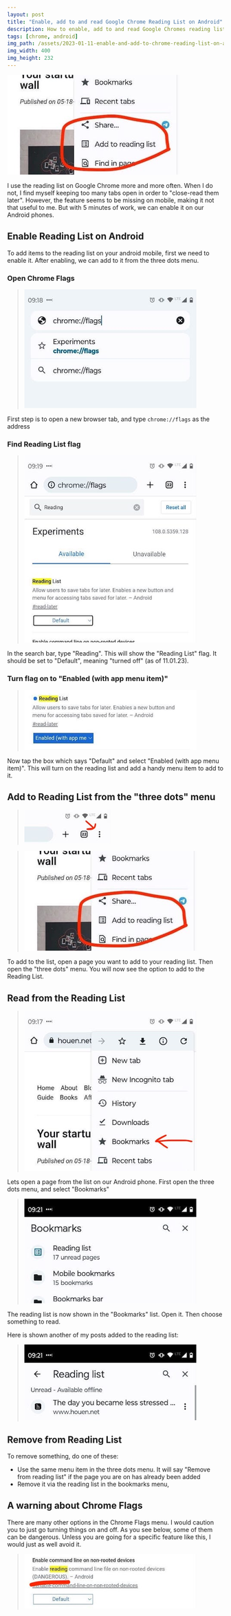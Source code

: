 ```yaml
---
layout: post
title: "Enable, add to and read Google Chrome Reading List on Android"
description: How to enable, add to and read Google Chromes reading list on an Android phone
tags: [chrome, android]
img_path: /assets/2023-01-11-enable-and-add-to-chrome-reading-list-on-android/add_to_reading_list_in_chrome_android_menu.jpg
img_width: 400
img_height: 232
---
```


![Google Chrome Reading shown in menu on an Android phone](/assets/2023-01-11-enable-and-add-to-chrome-reading-list-on-android/add_to_reading_list_in_chrome_android_menu.jpg)

I use the reading list on Google Chrome more and more often. When I do not, I find myself keeping too many tabs open in order to "close-read them later".
However, the feature seems to be missing on mobile, making it not that useful to me. But with 5 minutes of work, we can enable it on our Android phones.

## Enable Reading List on Android

To add items to the reading list on your android mobile, first we need to enable it. After enabling, we can add to it from the three dots menu.

### Open Chrome Flags

> ![Google Chrome Reading shown in menu on an Android phone](/assets/2023-01-11-enable-and-add-to-chrome-reading-list-on-android/open_chrome_flags.jpg)

First step is to open a new browser tab, and type `chrome://flags` as the address

### Find Reading List flag

> ![Google Chrome Reading shown in menu on an Android phone](/assets/2023-01-11-enable-and-add-to-chrome-reading-list-on-android/search_for_reading_list_flags.jpg)

In the search bar, type "Reading". This will show the "Reading List" flag. It should be set to "Default", meaning "turned off" (as of 11.01.23).

### Turn flag on to "Enabled (with app menu item)"

> ![Google Chrome Reading shown in menu on an Android phone](/assets/2023-01-11-enable-and-add-to-chrome-reading-list-on-android/enable_reading_list_flag_with_menu_item.jpg)

Now tap the box which says "Default" and select "Enabled (with app menu item)". This will turn on the reading list and add a handy menu item to add to it.

## Add to Reading List from the "three dots" menu

> ![Google Chrome Reading shown in menu on an Android phone](/assets/2023-01-11-enable-and-add-to-chrome-reading-list-on-android/three_dots_menu.jpg)

> ![Google Chrome Reading shown in menu on an Android phone](/assets/2023-01-11-enable-and-add-to-chrome-reading-list-on-android/add_to_reading_list_in_chrome_android_menu.jpg)

To add to the list, open a page you want to add to your reading list. Then open the "three dots" menu. You will now see the option to add to the Reading List.

## Read from the Reading List

> ![Google Chrome Reading shown in menu on an Android phone](/assets/2023-01-11-enable-and-add-to-chrome-reading-list-on-android/reading_list_is_in_bookmarks_menu.jpg)

Lets open a page from the list on our Android phone. First open the three dots menu, and select "Bookmarks"

> ![Google Chrome Reading shown in menu on an Android phone](/assets/2023-01-11-enable-and-add-to-chrome-reading-list-on-android/find_reading_list_in_bookmarks.jpg)

The reading list is now shown in the "Bookmarks" list. Open it. Then choose something to read. 

Here is shown another of my posts added to the reading list:

> ![Google Chrome Reading shown in menu on an Android phone](/assets/2023-01-11-enable-and-add-to-chrome-reading-list-on-android/blog_post_added_to_reading_list.jpg)

## Remove from Reading List

To remove something, do one of these:

- Use the same menu item in the three dots menu. It will say "Remove from reading list" if the page you are on has already been added
- Remove it via the reading list in the bookmarks menu, 

## A warning about Chrome Flags

There are many other options in the Chrome Flags menu. I would caution you to just go turning things on and off. As you see below, some of them can be dangerous. Unless you are going for a specific feature like this, I would just as well avoid it.

> ![Google Chrome Reading shown in menu on an Android phone](/assets/2023-01-11-enable-and-add-to-chrome-reading-list-on-android/flags_warning.jpg)
